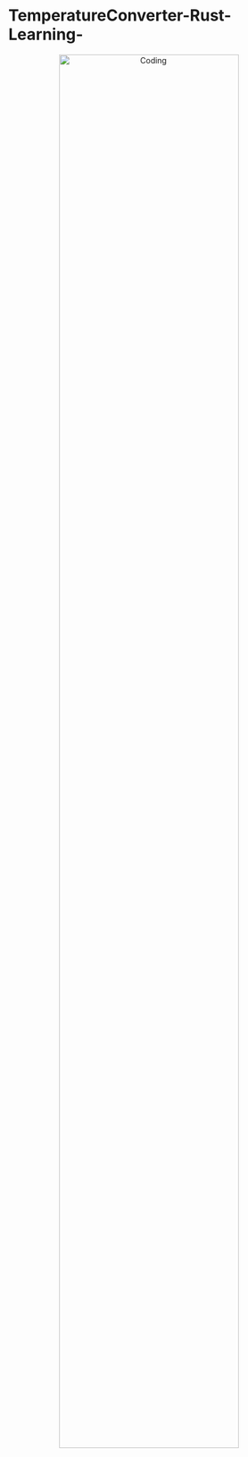# TemperatureConverter-Rust-Learning-

<p align="center">
    <img alt="Coding" width="80%" src="https://github.com/user-attachments/assets/2dd86f32-6cd4-4d2e-93ec-eea36807e9db">
</p>

